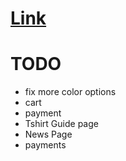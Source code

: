 # [Link](https://thebigkahuna353.github.io/rotating_shirt/)

# TODO
- fix more color options
- cart
- payment
- Tshirt Guide page
- News Page
- payments

